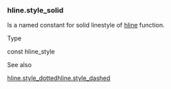 ### hline.style\_solid

Is a named constant for solid linestyle of [hline](#fun_hline) function.

Type

const hline\_style

See also

[hline.style\_dotted](#const_hline.style_dotted)[hline.style\_dashed](#const_hline.style_dashed)

